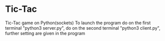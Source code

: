 # Tic-Tac
Tic-Tac game on Python(sockets)
To launch the program do on the first terminal "python3 server.py", do on the second terminal "python3 client.py", further setting are given in the program